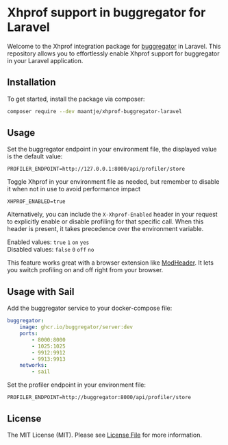 # Xhprof support in buggregator for Laravel

Welcome to the Xhprof integration package for [buggregator](https://buggregator.dev/) in Laravel. This repository allows you to effortlessly enable Xhprof support for buggregator in your Laravel application.

## Installation

To get started, install the package via composer:

```bash
composer require --dev maantje/xhprof-buggregator-laravel
```

## Usage

Set the buggregator endpoint in your environment file, the displayed value is the default value:

```env
PROFILER_ENDPOINT=http://127.0.0.1:8000/api/profiler/store
```

Toggle Xhprof in your environment file as needed, but remember to disable it when not in use to avoid performance impact

```env
XHPROF_ENABLED=true
```

Alternatively, you can include the `X-Xhprof-Enabled` header in your request to explicitly enable or disable profiling for that specific call. When this header is present, it takes precedence over the environment variable.

Enabled values: `true` `1` `on` `yes`  
Disabled values: `false` `0` `off` `no`

This feature works great with a browser extension like [ModHeader](https://addons.mozilla.org/en-US/firefox/addon/modheader-firefox/). It lets you switch profiling on and off right from your browser.

## Usage with Sail

Add the buggregator service to your docker-compose file:

```yaml
buggregator:
    image: ghcr.io/buggregator/server:dev
    ports:
        - 8000:8000
        - 1025:1025
        - 9912:9912
        - 9913:9913
    networks:
        - sail
```

Set the profiler endpoint in your environment file:

```env
PROFILER_ENDPOINT=http://buggregator:8000/api/profiler/store
```

## License

The MIT License (MIT). Please see [License File](LICENSE.md) for more information.
